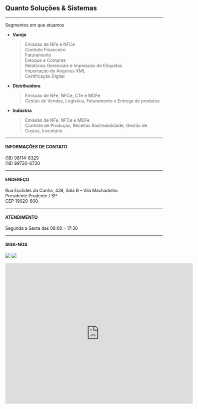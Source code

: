 ## Quanto Soluções & Sistemas
---

Segmentos em que atuamos

* **Varejo**
  > Emissão de NFe e NFCe <br>
  > Controle Financeiro <br>
  > Faturamento <br>
  > Estoque e Compras <br>
  > Relatórios Gerenciais e Impressão de Etiquetas <br>
  > Importação de Arquivos XML <br>
  > Certificação Digital <br>

* **Distribuidora**
  > Emissão de NFe, NFCe, CTe e MDFe <br>
  > Gestão de Vendas, Logística, Faturamento e Entrega de produtos

* **Indústria**
  > Emissão de NFe, NFCe e MDFe <br>
  > Controle de Produção, Receitas
  > Rastreabilidade, Gestão de Custos, Inventário

---

#### INFORMAÇÕES DE CONTATO
(18) 98114-8329 <br>
(18) 99720-6720

---

#### ENDEREÇO
Rua Euclides da Cunha, 438, Sala B – Vila Machadinho <br>
Presidente Prudente / SP <br>
CEP 19020-600

---

#### ATENDIMENTO
Segunda a Sexta das 08:00 – 17:30

---

#### SIGA-NOS
[<img src="http://casaderepousocasanostra.com.br/img/fb.png">](https://www.facebook.com/quantosistemaspp)
[<img src="https://www.cavpower.com/app/uploads/2019/01/Instagram-logo-29px.png">](https://www.instagram.com/quantosistemaspp)

<iframe src="https://www.google.com/maps/embed?pb=!1m18!1m12!1m3!1d924.0804361909726!2d-51.38706247075923!3d-22.113705156637526!2m3!1f0!2f0!3f0!3m2!1i1024!2i768!4f13.1!3m3!1m2!1s0x9493f5cb06de486d%3A0x8df63a578451c1e6!2sR.%20Eucl%C3%ADdes%20da%20Cunha%2C%20438%20-%20Vila%20Machadinho%2C%20Pres.%20Prudente%20-%20SP%2C%2019020-600!5e0!3m2!1spt-BR!2sbr!4v1613071871029!5m2!1spt-BR!2sbr" width="600" height="450" frameborder="0" style="border:0;" allowfullscreen="" aria-hidden="false" tabindex="0"></iframe>
